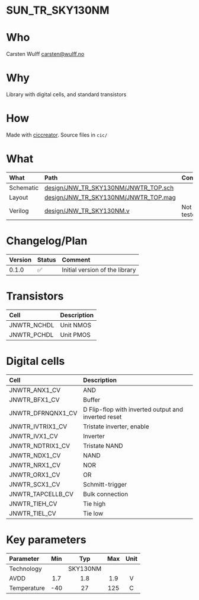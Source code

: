 
# SUN_TR_SKY130NM

# Who
Carsten Wulff carsten@wulff.no

# Why
Library with digital cells, and standard transistors

# How
 Made with [ciccreator](https://github.com/wulffern/ciccreator). Source files in
 `cic/`
 

# What

| What      | Path                                                                         | Comment    |
|:----------|:-----------------------------------------------------------------------------|:-----------|
| Schematic | [design/JNW_TR_SKY130NM/JNWTR_TOP.sch](design/JNW_TR_SKY130NM/JNWTR_TOP.sch) |            |
| Layout    | [design/JNW_TR_SKY130NM/JNWTR_TOP.mag](design/JNW_TR_SKY130NM/JNWTR_TOP.mag) |            |
| Verilog   | [design/JNW_TR_SKY130NM.v](design/JNW_TR_SKY130NM.v)                         | Not tested |




# Changelog/Plan
| Version | Status | Comment                        |
|:--------|:-------|:-------------------------------|
| 0.1.0   | :white_check_mark:    | Initial version of the library |


# Transistors
| Cell        | Description |
|:------------|:------------|
| JNWTR_NCHDL | Unit NMOS   |
| JNWTR_PCHDL | Unit PMOS   |

 
# Digital cells

| Cell              | Description                                         |
|:------------------|:----------------------------------------------------|
| JNWTR_ANX1_CV     | AND                                                 |
| JNWTR_BFX1_CV     | Buffer                                              |
| JNWTR_DFRNQNX1_CV | D Flip-flop with inverted output and inverted reset |
| JNWTR_IVTRIX1_CV  | Tristate inverter, enable                           |
| JNWTR_IVX1_CV     | Inverter                                            |
| JNWTR_NDTRIX1_CV  | Tristate NAND                                       |
| JNWTR_NDX1_CV     | NAND                                                |
| JNWTR_NRX1_CV     | NOR                                                 |
| JNWTR_ORX1_CV     | OR                                                  |
| JNWTR_SCX1_CV     | Schmitt-trigger                                     |
| JNWTR_TAPCELLB_CV | Bulk connection                                     |
| JNWTR_TIEH_CV     | Tie high                                            |
| JNWTR_TIEL_CV     | Tie low                                             |

# Key parameters
| Parameter           | Min     | Typ           | Max     | Unit  |
| :---                | :-:     | :-:           | :-:     | :---: |
| Technology          |         | SKY130NM  |         |       |
| AVDD                | 1.7    | 1.8           | 1.9    | V     |
| Temperature         | -40     | 27            | 125     | C     |


